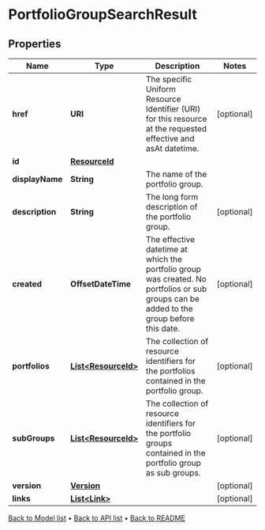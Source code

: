 

# PortfolioGroupSearchResult


## Properties

| Name | Type | Description | Notes |
|------------ | ------------- | ------------- | -------------|
|**href** | **URI** | The specific Uniform Resource Identifier (URI) for this resource at the requested effective and asAt datetime. |  [optional] |
|**id** | [**ResourceId**](ResourceId.md) |  |  |
|**displayName** | **String** | The name of the portfolio group. |  |
|**description** | **String** | The long form description of the portfolio group. |  [optional] |
|**created** | **OffsetDateTime** | The effective datetime at which the portfolio group was created. No portfolios or sub groups can be added to the group before this date. |  [optional] |
|**portfolios** | [**List&lt;ResourceId&gt;**](ResourceId.md) | The collection of resource identifiers for the portfolios contained in the portfolio group. |  [optional] |
|**subGroups** | [**List&lt;ResourceId&gt;**](ResourceId.md) | The collection of resource identifiers for the portfolio groups contained in the portfolio group as sub groups. |  [optional] |
|**version** | [**Version**](Version.md) |  |  [optional] |
|**links** | [**List&lt;Link&gt;**](Link.md) |  |  [optional] |



[Back to Model list](../README.md#documentation-for-models) &#8226; [Back to API list](../README.md#documentation-for-api-endpoints) &#8226; [Back to README](../README.md)


